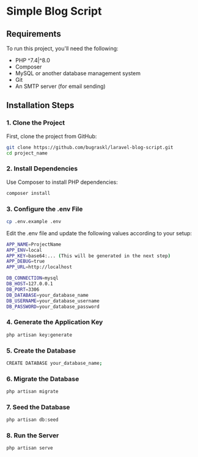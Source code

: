 # Simple Blog Script 

## Requirements

To run this project, you'll need the following:

- PHP ^7.4|^8.0
- Composer
- MySQL or another database management system
- Git
- An SMTP server (for email sending)

## Installation Steps

### 1. Clone the Project

First, clone the project from GitHub:

```bash
git clone https://github.com/bugraskl/laravel-blog-script.git
cd project_name
```

### 2. Install Dependencies
Use Composer to install PHP dependencies:

```bash
composer install
```

### 3. Configure the .env File
```bash
cp .env.example .env
```
Edit the .env file and update the following values according to your setup:

```bash
APP_NAME=ProjectName
APP_ENV=local
APP_KEY=base64:... (This will be generated in the next step)
APP_DEBUG=true
APP_URL=http://localhost

DB_CONNECTION=mysql
DB_HOST=127.0.0.1
DB_PORT=3306
DB_DATABASE=your_database_name
DB_USERNAME=your_database_username
DB_PASSWORD=your_database_password
```

### 4. Generate the Application Key

```bash
php artisan key:generate
```

### 5. Create the Database

```bash
CREATE DATABASE your_database_name;
```

### 6. Migrate the Database

```bash
php artisan migrate
```

### 7. Seed the Database

```bash
php artisan db:seed
```

### 8. Run the Server

```bash
php artisan serve
```
